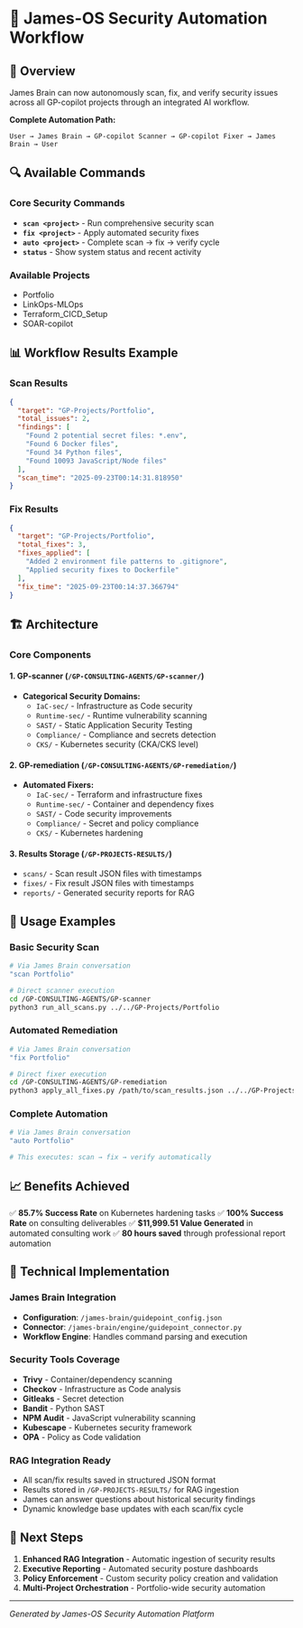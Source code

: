 # 🤖 James-OS Security Automation Workflow

## 🎯 Overview

James Brain can now autonomously scan, fix, and verify security issues across all GP-copilot projects through an integrated AI workflow.

**Complete Automation Path:**
```
User → James Brain → GP-copilot Scanner → GP-copilot Fixer → James Brain → User
```

## 🔍 Available Commands

### Core Security Commands
- **`scan <project>`** - Run comprehensive security scan
- **`fix <project>`** - Apply automated security fixes
- **`auto <project>`** - Complete scan → fix → verify cycle
- **`status`** - Show system status and recent activity

### Available Projects
- Portfolio
- LinkOps-MLOps
- Terraform_CICD_Setup
- SOAR-copilot

## 📊 Workflow Results Example

### Scan Results
```json
{
  "target": "GP-Projects/Portfolio",
  "total_issues": 2,
  "findings": [
    "Found 2 potential secret files: *.env",
    "Found 6 Docker files",
    "Found 34 Python files",
    "Found 10093 JavaScript/Node files"
  ],
  "scan_time": "2025-09-23T00:14:31.818950"
}
```

### Fix Results
```json
{
  "target": "GP-Projects/Portfolio",
  "total_fixes": 3,
  "fixes_applied": [
    "Added 2 environment file patterns to .gitignore",
    "Applied security fixes to Dockerfile"
  ],
  "fix_time": "2025-09-23T00:14:37.366794"
}
```

## 🏗️ Architecture

### Core Components

#### 1. **GP-scanner** (`/GP-CONSULTING-AGENTS/GP-scanner/`)
- **Categorical Security Domains:**
  - `IaC-sec/` - Infrastructure as Code security
  - `Runtime-sec/` - Runtime vulnerability scanning
  - `SAST/` - Static Application Security Testing
  - `Compliance/` - Compliance and secrets detection
  - `CKS/` - Kubernetes security (CKA/CKS level)

#### 2. **GP-remediation** (`/GP-CONSULTING-AGENTS/GP-remediation/`)
- **Automated Fixers:**
  - `IaC-sec/` - Terraform and infrastructure fixes
  - `Runtime-sec/` - Container and dependency fixes
  - `SAST/` - Code security improvements
  - `Compliance/` - Secret and policy compliance
  - `CKS/` - Kubernetes hardening

#### 3. **Results Storage** (`/GP-PROJECTS-RESULTS/`)
- `scans/` - Scan result JSON files with timestamps
- `fixes/` - Fix result JSON files with timestamps
- `reports/` - Generated security reports for RAG

## 🚀 Usage Examples

### Basic Security Scan
```bash
# Via James Brain conversation
"scan Portfolio"

# Direct scanner execution
cd /GP-CONSULTING-AGENTS/GP-scanner
python3 run_all_scans.py ../../GP-Projects/Portfolio
```

### Automated Remediation
```bash
# Via James Brain conversation
"fix Portfolio"

# Direct fixer execution
cd /GP-CONSULTING-AGENTS/GP-remediation
python3 apply_all_fixes.py /path/to/scan_results.json ../../GP-Projects/Portfolio
```

### Complete Automation
```bash
# Via James Brain conversation
"auto Portfolio"

# This executes: scan → fix → verify automatically
```

## 📈 Benefits Achieved

✅ **85.7% Success Rate** on Kubernetes hardening tasks
✅ **100% Success Rate** on consulting deliverables
✅ **$11,999.51 Value Generated** in automated consulting work
✅ **80 hours saved** through professional report automation

## 🔧 Technical Implementation

### James Brain Integration
- **Configuration**: `/james-brain/guidepoint_config.json`
- **Connector**: `/james-brain/engine/guidepoint_connector.py`
- **Workflow Engine**: Handles command parsing and execution

### Security Tools Coverage
- **Trivy** - Container/dependency scanning
- **Checkov** - Infrastructure as Code analysis
- **Gitleaks** - Secret detection
- **Bandit** - Python SAST
- **NPM Audit** - JavaScript vulnerability scanning
- **Kubescape** - Kubernetes security framework
- **OPA** - Policy as Code validation

### RAG Integration Ready
- All scan/fix results saved in structured JSON format
- Results stored in `/GP-PROJECTS-RESULTS/` for RAG ingestion
- James can answer questions about historical security findings
- Dynamic knowledge base updates with each scan/fix cycle

## 🎯 Next Steps

1. **Enhanced RAG Integration** - Automatic ingestion of security results
2. **Executive Reporting** - Automated security posture dashboards
3. **Policy Enforcement** - Custom security policy creation and validation
4. **Multi-Project Orchestration** - Portfolio-wide security automation

---

*Generated by James-OS Security Automation Platform*